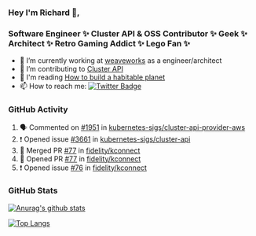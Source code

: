 ### Hey I'm Richard 👋, 

<h3 align="left">Software Engineer ✨ Cluster API & OSS Contributor ✨ Geek ✨ Architect ✨ Retro Gaming Addict ✨ Lego Fan ✨</h3>

- 🔭 I’m currently working at [weaveworks](https://github.com/weaveworks) as a engineer/architect
- 👯 I’m contributing to [Cluster API](https://github.com/kubernetes-sigs/cluster-api-provider-aws/pulls?q=is%3Aissue+is%3Apr+author%3Arichardcase+)
- 💬 I'm reading [How to build a habitable planet](https://www.amazon.co.uk/How-Build-Habitable-Planet-Humankind/dp/0691140065)
- 📫 How to reach me: [![Twitter Badge](https://img.shields.io/badge/-@fruit_case-00acee?style=flat&logo=Twitter&logoColor=white)](https://twitter.com/intent/follow?screen_name=fruit_case "Follow on Twitter")

### GitHub Activity 

<!--START_SECTION:activity-->
1. 🗣 Commented on [#1951](https://github.com//kubernetes-sigs/cluster-api-provider-aws/issues/1951) in [kubernetes-sigs/cluster-api-provider-aws](https://github.com//kubernetes-sigs/cluster-api-provider-aws)
2. ❗️ Opened issue [#3661](https://github.com//kubernetes-sigs/cluster-api/issues/3661) in [kubernetes-sigs/cluster-api](https://github.com//kubernetes-sigs/cluster-api)
3. 🎉 Merged PR [#77](https://github.com//fidelity/kconnect/pull/77) in [fidelity/kconnect](https://github.com//fidelity/kconnect)
4. 💪 Opened PR [#77](https://github.com//fidelity/kconnect/pull/77) in [fidelity/kconnect](https://github.com//fidelity/kconnect)
5. ❗️ Opened issue [#76](https://github.com//fidelity/kconnect/issues/76) in [fidelity/kconnect](https://github.com//fidelity/kconnect)
<!--END_SECTION:activity-->

### GitHub Stats

[![Anurag's github stats](https://github-readme-stats.vercel.app/api?username=richardcase&count_private=true&show_icons=true)](https://github.com/anuraghazra/github-readme-stats)

[![Top Langs](https://github-readme-stats.vercel.app/api/top-langs/?username=richardcase&hide=html&layout=compact)](https://github.com/anuraghazra/github-readme-stats)
